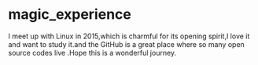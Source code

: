 # magic_experience
I meet up with Linux in 2015,which is charmful for its opening spirit,I love it and want to study it.and the GitHub is a great place where so many open source codes live .Hope this is a wonderful journey.
